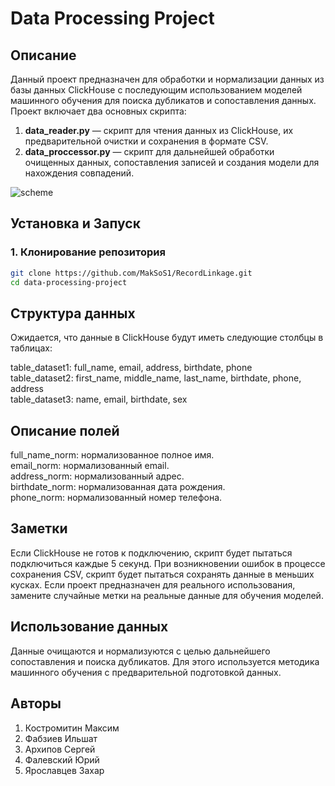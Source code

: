 # Data Processing Project

## Описание

Данный проект предназначен для обработки и нормализации данных из базы данных ClickHouse с последующим использованием моделей машинного обучения для поиска дубликатов и сопоставления данных. Проект включает два основных скрипта:

1. **data_reader.py** — скрипт для чтения данных из ClickHouse, их предварительной очистки и сохранения в формате CSV.
2. **data_proccessor.py** — скрипт для дальнейшей обработки очищенных данных, сопоставления записей и создания модели для нахождения совпадений.

![scheme](https://i.imgur.com/7FnO8Ux.png)

<picture>
  <source media="(prefers-color-scheme: light)" srcset="https://user-images.githubusercontent.com/25423296/163456779-a8556205-d0a5-45e2-ac17-42d089e3c3f8.png">
</picture>

## Установка и Запуск

### 1. Клонирование репозитория

```bash
git clone https://github.com/MakSoS1/RecordLinkage.git
cd data-processing-project
```

## Структура данных
Ожидается, что данные в ClickHouse будут иметь следующие столбцы в таблицах:

table_dataset1: full_name, email, address, birthdate, phone \
table_dataset2: first_name, middle_name, last_name, birthdate, phone, address \
table_dataset3: name, email, birthdate, sex
## Описание полей
full_name_norm: нормализованное полное имя.\
email_norm: нормализованный email.\
address_norm: нормализованный адрес.\
birthdate_norm: нормализованная дата рождения.\
phone_norm: нормализованный номер телефона.
## Заметки
Если ClickHouse не готов к подключению, скрипт будет пытаться подключиться каждые 5 секунд.
При возникновении ошибок в процессе сохранения CSV, скрипт будет пытаться сохранять данные в меньших кусках.
Если проект предназначен для реального использования, замените случайные метки на реальные данные для обучения моделей.

## Использование данных
Данные очищаются и нормализуются с целью дальнейшего сопоставления и поиска дубликатов. Для этого используется методика машинного обучения с предварительной подготовкой данных.

## Авторы
1. Костромитин Максим
2. Фабзиев Ильшат
3. Архипов Сергей
4. Фалевский Юрий
5. Ярославцев Захар
